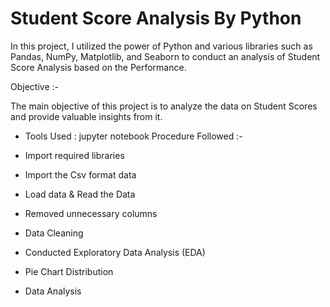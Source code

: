 # Student Score Analysis By Python

In this project, I utilized the power of Python and various libraries such as Pandas, NumPy, Matplotlib, and Seaborn to conduct an analysis of Student Score Analysis based on the Performance.

Objective :-

The main objective of this project is to analyze the data on Student Scores and provide valuable insights from it.

- Tools Used : jupyter notebook
Procedure Followed :-

- Import required libraries
- Import the Csv format data
- Load data & Read the Data
- Removed unnecessary columns
- Data Cleaning
- Conducted Exploratory Data Analysis (EDA)
- Pie Chart Distribution
- Data Analysis
